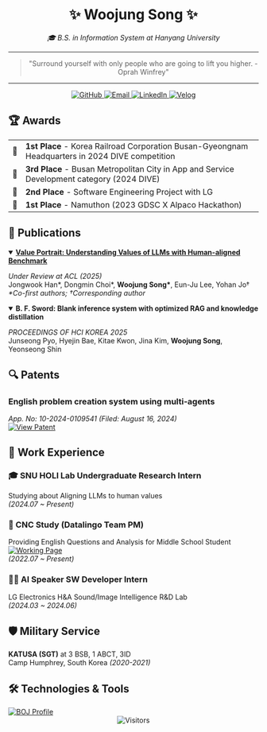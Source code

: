 <div align="center">
  
  # ✨ Woojung Song ✨
  
  <p><em>🎓 B.S. in Information System at Hanyang University</em></p>
  <hr>
  <blockquote>
    "Surround yourself with only people who are going to lift you higher.  - Oprah Winfrey"
  </blockquote>
  <hr>
  <div>
    <a href="https://github.com/opusdeisong" target="_blank">
      <img alt="GitHub" src="https://img.shields.io/badge/GitHub-100000?style=for-the-badge&logo=github&logoColor=white" />
    </a>
    <a href="mailto:opusdeisong@gmail.com" target="_blank">
      <img alt="Email" src="https://img.shields.io/badge/Email-D14836?style=for-the-badge&logo=gmail&logoColor=white" />
    </a>
    <a href="https://www.linkedin.com/in/opusdeisong/" target="_blank">
      <img alt="LinkedIn" src="https://img.shields.io/badge/LinkedIn-0077B5?style=for-the-badge&logo=linkedin&logoColor=white" />
    </a>
    <a href="https://velog.io/@qui_procedit" target="_blank">
      <img alt="Velog" src="https://img.shields.io/badge/Velog-20C997?style=for-the-badge&logo=velog&logoColor=white" />
    </a>
  </div>
</div>
  
## 🏆 Awards

<table>
  <tr>
    <td align="center">🥇</td>
    <td><strong>1st Place</strong> - Korea Railroad Corporation Busan-Gyeongnam Headquarters in 2024 DIVE competition</td>
  </tr>
  <tr>
    <td align="center">🥉</td>
    <td><strong>3rd Place</strong> - Busan Metropolitan City in App and Service Development category (2024 DIVE)</td>
  </tr>
  <tr>
    <td align="center">🥈</td>
    <td><strong>2nd Place</strong> - Software Engineering Project with LG</td>
  </tr>
  <tr>
    <td align="center">🥇</td>
    <td><strong>1st Place</strong> - Namuthon (2023 GDSC X Alpaco Hackathon)</td>
  </tr>
</table>

## 📄 Publications

<details open>
  <summary><strong><a href="https://arxiv.org/abs/2505.01015">Value Portrait: Understanding Values of LLMs with Human-aligned Benchmark</a></strong></summary>
  <p>
    <em>Under Review at ACL (2025)</em><br>
    Jongwook Han*, Dongmin Choi*, <strong>Woojung Song*</strong>, Eun-Ju Lee, Yohan Jo†<br>
    <em>*Co-first authors; †Corresponding author</em>
  </p>
</details>

<details open>
  <summary><strong>B. F. Sword: Blank inference system with optimized RAG and knowledge distillation</strong></summary>
  <p>
    <em>PROCEEDINGS OF HCI KOREA 2025</em><br>
    Junseong Pyo, Hyejin Bae, Kitae Kwon, Jina Kim, <strong>Woojung Song</strong>, Yeonseong Shin
  </p>
</details>

## 🔍 Patents

<div>
  <h3>English problem creation system using multi-agents</h3>
  <p>
    <em>App. No: 10-2024-0109541 (Filed: August 16, 2024)</em><br>
    <a href="https://drive.google.com/file/d/1w7xtQ66pYHyL0JH7QnKij2dlh1I9ydmo/view" target="_blank">
      <img src="https://img.shields.io/badge/View_Patent-4285F4?style=flat-square&logo=googledrive&logoColor=white" alt="View Patent">
    </a>
  </p>
</div>

## 💼 Work Experience

<div>
  <h3>🎓 SNU HOLI Lab Undergraduate Research Intern</h3>
  <p>
    Studying about Aligning LLMs to human values<br>
    <em>(2024.07 ~ Present)</em>
  </p>
</div>

<div>
  <h3>🤝 CNC Study (Datalingo Team PM)</h3>
  <p>
    Providing English Questions and Analysis for Middle School Student<br>
    <a href="https://www.cncscore.com/" target="_blank">
      <img src="https://img.shields.io/badge/Working_Page-4285F4?style=flat-square&logo=googlechrome&logoColor=white" alt="Working Page">
    </a><br>
    <em>(2022.07 ~ Present)</em>
  </p>
</div>

<div>
  <h3>👨‍💻 AI Speaker SW Developer Intern</h3>
  <p>
    LG Electronics H&A Sound/Image Intelligence R&D Lab<br>
    <em>(2024.03 ~ 2024.06)</em>
  </p>
</div>

## 🛡️ Military Service

<div>
  <p>
    <strong>KATUSA (SGT)</strong> at 3 BSB, 1 ABCT, 3ID<br>
    Camp Humphrey, South Korea <em>(2020-2021)</em>
  </p>
</div>

## 🛠️ Technologies & Tools

  <a href="http://mazassumnida.wtf/api/v2/generate_badge?boj=opusdeisong">
    <img src="http://mazassumnida.wtf/api/v2/generate_badge?boj=opusdeisong" alt="BOJ Profile">
</a>
<br>
<div align="center">
  <img src="https://komarev.com/ghpvc/?username=opusdeisong&color=blue&style=flat-square" alt="Visitors">
</div>
